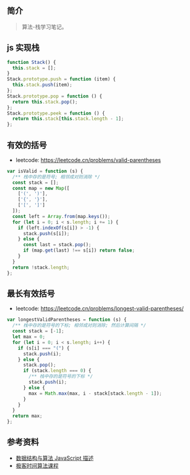 ## 简介

> 算法-栈学习笔记。

## js 实现栈

```js
function Stack() {
  this.stack = [];
}
Stack.prototype.push = function (item) {
  this.stack.push(item);
};
Stack.prototype.pop = function () {
  return this.stack.pop();
};
Stack.prototype.peek = function () {
  return this.stack[this.stack.length - 1];
};
```

## 有效的括号

- leetcode: https://leetcode.cn/problems/valid-parentheses

```js
var isValid = function (s) {
  /** 栈中存的是符号; 相邻成对则消除 */
  const stack = [];
  const map = new Map([
    ['(', ')'],
    ['{', '}'],
    ['[', ']']
  ]);
  const left = Array.from(map.keys());
  for (let i = 0; i < s.length; i += 1) {
    if (left.indexOf(s[i]) > -1) {
      stack.push(s[i]);
    } else {
      const last = stack.pop();
      if (map.get(last) !== s[i]) return false;
    }
  }
  return !stack.length;
};
```

## 最长有效括号

- leetcode: https://leetcode.cn/problems/longest-valid-parentheses/

```js
var longestValidParentheses = function (s) {
  /** 栈中存的是符号的下标; 相邻成对则消除; 然后计算间隔 */
  const stack = [-1];
  let max = 0;
  for (let i = 0; i < s.length; i++) {
    if (s[i] === "(") {
      stack.push(i);
    } else {
      stack.pop();
      if (stack.length === 0) {
        /** 栈中存的是符号的下标 */
        stack.push(i);
      } else {
        max = Math.max(max, i - stack[stack.length - 1]);
      }
    }
  }
  return max;
};
```

## 参考资料

- [数据结构与算法 JavaScript 描述](https://book.douban.com/subject/25945449/)
- [极客时间算法课程](https://time.geekbang.org/course/intro/100019701)
